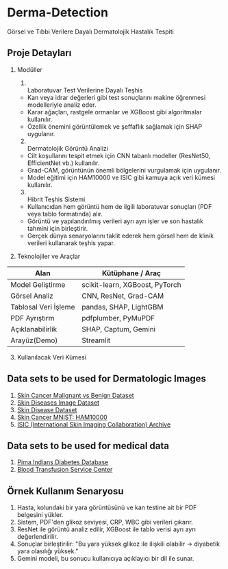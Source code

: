 # Derma-Detection
Görsel ve Tıbbi Verilere Dayalı Dermatolojik Hastalık Tespiti

## Proje Detayları
1. Modüller
    1. <br>Laboratuvar Test Verilerine Dayalı Teşhis</br>
    - Kan veya idrar değerleri gibi test sonuçlarını makine öğrenmesi modelleriyle analiz eder.
    - Karar ağaçları, rastgele ormanlar ve XGBoost gibi algoritmalar kullanılır.
    - Özellik önemini görüntülemek ve şeffaflık sağlamak için SHAP uygulanır.

    2. <br>Dermatolojik Görüntü Analizi</br>
    - Cilt koşullarını tespit etmek için CNN tabanlı modeller (ResNet50, EfficientNet vb.) kullanılır.
    - Grad-CAM, görüntünün önemli bölgelerini vurgulamak için uygulanır.
    - Model eğitimi için HAM10000 ve ISIC gibi kamuya açık veri kümesi kullanılır.

    3. <br>Hibrit Teşhis Sistemi</br>
    - Kullanıcıdan hem görüntü hem de ilgili laboratuvar sonuçları (PDF veya tablo formatında) alır.
    - Görüntü ve yapılandırılmış verileri ayrı ayrı işler ve son hastalık tahmini için birleştirir.
    - Gerçek dünya senaryolarını taklit ederek hem görsel hem de klinik verileri kullanarak teşhis yapar.

2. Teknolojiler ve Araçlar

| Alan                       | Kütüphane / Araç                   |
|----------------------------|------------------------------------|
| Model Geliştirme           | scikit-learn, XGBoost, PyTorch     |
| Görsel Analiz              | CNN, ResNet, Grad-CAM              |
| Tablosal Veri İşleme       | pandas, SHAP, LightGBM             |
| PDF Ayrıştırm              | pdfplumber, PyMuPDF                |
| Açıklanabilirlik           | SHAP, Captum, Gemini               |
| Arayüz(Demo)               | Streamlit                          |


3. Kullanılacak Veri Kümesi
## Data sets to be used for Dermatologic Images
1. [Skin Cancer Malignant vs Benign Dataset](https://www.kaggle.com/datasets/fanconic/skin-cancer-malignant-vs-benign)
2. [Skin Diseases Image Dataset](https://www.kaggle.com/datasets/ismailpromus/skin-diseases-image-dataset)
3. [Skin Disease Dataset](https://www.kaggle.com/datasets/pacificrm/skindiseasedataset/data)
4. [Skin Cancer MNIST: HAM10000](https://www.kaggle.com/datasets/kmader/skin-cancer-mnist-ham10000)
5. [ISIC (International Skin Imaging Collaboration) Archive](https://www.isic-archive.com/collections)

## Data sets to be used for medical data
1. [Pima Indians Diabetes Database](https://www.kaggle.com/datasets/uciml/pima-indians-diabetes-database)
2. [Blood Transfusion Service Center](https://archive.ics.uci.edu/dataset/176/blood+transfusion+service+center)

## Örnek Kullanım Senaryosu
1. Hasta, kolundaki bir yara görüntüsünü ve kan testine ait bir PDF belgesini yükler.
2. Sistem, PDF'den glikoz seviyesi, CRP, WBC gibi verileri çıkarır.
3. ResNet ile görüntü analiz edilir, XGBoost ile tablo verisi ayrı ayrı değerlendirilir.
4. Sonuçlar birleştirilir: "Bu yara yüksek glikoz ile ilişkili olabilir → diyabetik yara olasılığı yüksek."
5. Gemini modeli, bu sonucu kullanıcıya açıklayıcı bir dil ile sunar.


